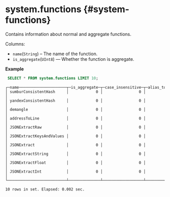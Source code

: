 # system.functions {#system-functions}

Contains information about normal and aggregate functions.

Columns:

-   `name`(`String`) – The name of the function.
-   `is_aggregate`(`UInt8`) — Whether the function is aggregate.



**Example**

```sql
 SELECT * FROM system.functions LIMIT 10;
```

```text
┌─name─────────────────────┬─is_aggregate─┬─case_insensitive─┬─alias_to─┐
│ sumburConsistentHash     │            0 │                0 │          │
│ yandexConsistentHash     │            0 │                0 │          │
│ demangle                 │            0 │                0 │          │
│ addressToLine            │            0 │                0 │          │
│ JSONExtractRaw           │            0 │                0 │          │
│ JSONExtractKeysAndValues │            0 │                0 │          │
│ JSONExtract              │            0 │                0 │          │
│ JSONExtractString        │            0 │                0 │          │
│ JSONExtractFloat         │            0 │                0 │          │
│ JSONExtractInt           │            0 │                0 │          │
└──────────────────────────┴──────────────┴──────────────────┴──────────┘

10 rows in set. Elapsed: 0.002 sec. 
```
